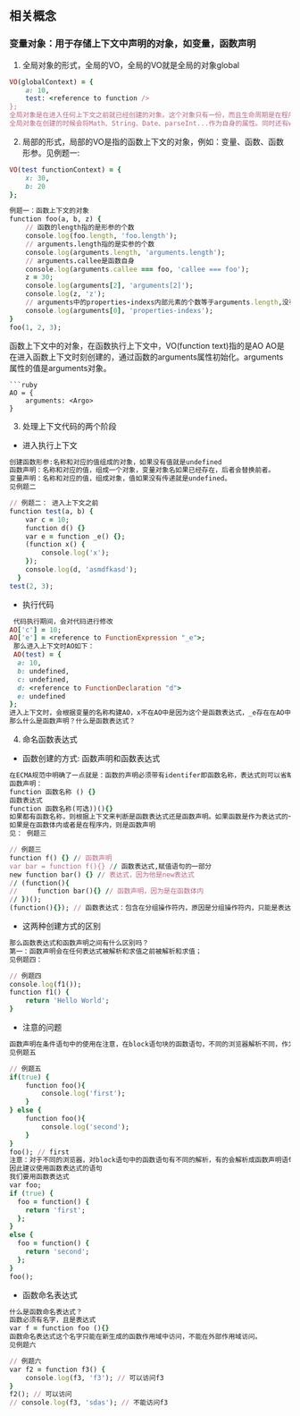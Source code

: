 
## 相关概念
### 变量对象：用于存储上下文中声明的对象，如变量，函数声明
1. 全局对象的形式，全局的VO，全局的VO就是全局的对象global
```ruby
VO(globalContext) = {
    a: 10,
    test: <reference to function />
};
全局对象是在进入任何上下文之前就已经创建的对象。这个对象只有一份，而且生命周期是在程序退出的那一刻终止。
全局对象在创建的时候会将Math、String、Date、parseInt...作为自身的属性。同时还有window属性是全局对象自身
```
2. 局部的形式，局部的VO是指的函数上下文的对象，例如：变量、函数、函数形参。见例题一:
```ruby
VO(test functionContext) = {
    x: 30,
    b: 20
};
```
```ruby
例题一：函数上下文的对象
function foo(a, b, z) {
    // 函数的length指的是形参的个数
    console.log(foo.length, 'foo.length');
    // arguments.length指的是实参的个数
    console.log(arguments.length, 'arguments.length');
    // arguments.callee是函数自身
    console.log(arguments.callee === foo, 'callee === foo');
    z = 30;
    console.log(arguments[2], 'arguments[2]');
    console.log(z, 'z');
    // arguments中的properties-indexs内部元素的个数等于arguments.length,没有传进来的参数和properties-indexs的值是不共享的
    console.log(arguments[0], 'properties-indexs');
}
foo(1, 2, 3);
```
函数上下文中的对象，在函数执行上下文中，VO(function text)指的是AO
AO是在进入函数上下文时刻创建的，通过函数的arguments属性初始化。arguments属性的值是arguments对象。
```
```ruby
AO = {
    arguments: <Argo>
}
```
3. 处理上下文代码的两个阶段
+ 进入执行上下文
```ruby
创建函数形参:名称和对应的值组成的对象，如果没有值就是undefined
函数声明：名称和对应的值，组成一个对象，变量对象名如果已经存在，后者会替换前者。
变量声明：名称和对应的值，组成对象，值如果没有传递就是undefined。
见例题二
```
```ruby
// 例题二： 进入上下文之前
function test(a, b) {
    var c = 10;
    function d() {}
    var e = function _e() {};
    (function x() {
        console.log('x');
    });
    console.log(d, 'asmdfkasd');
  }
test(2, 3);
```
+ 执行代码
```ruby
 代码执行期间，会对代码进行修改
AO['c'] = 10;
AO['e'] = <reference to FunctionExpression "_e">;
 那么进入上下文时AO如下：
 AO(test) = {
  a: 10,
  b: undefined,
  c: undefined,
  d: <reference to FunctionDeclaration "d">
  e: undefined
};
进入上下文时，会根据变量的名称构建AO，x不在AO中是因为这个是函数表达式，_e存在在AO中是因为有变量名称e
那么什么是函数声明？什么是函数表达式？
```
 4. 命名函数表达式
 + 函数创建的方式: 函数声明和函数表达式
 ```ruby
在ECMA规范中明确了一点就是：函数的声明必须带有identifer即函数名称，表达式则可以省略这个。
函数声明：
function 函数名称 () {}
函数表达式
function 函数名称(可选))(){}
如果都有函数名称，则根据上下文来判断是函数表达式还是函数声明。如果函数是作为表达式的一部分则是函数表达式。
如果是在函数体内或者是在程序内，则是函数声明
见： 例题三
```
```ruby
// 例题三
function f() {} // 函数声明
var bar = function f(){} // 函数表达式,赋值语句的一部分
new function bar() {} // 表达式，因为他是new表达式
// (function(){
//     function bar(){} // 函数声明，因为是在函数体内
// })();
(function(){}); // 函数表达式：包含在分组操作符内，原因是分组操作符内，只能是表达式
```
+ 这两种创建方式的区别
```ruby
那么函数表达式和函数声明之间有什么区别吗？
第一：函数声明会在任何表达式被解析和求值之前被解析和求值；
见例题四：
```
```ruby
// 例题四
console.log(f1());
function f1() {
    return 'Hello World';
}
```
+ 注意的问题
```ruby
函数声明在条件语句中的使用在注意，在block语句块的函数语句，不同的浏览器解析不同，作为函数表达式或者函数声明语句
见例题五
```
```ruby
// 例题五
if(true) {
    function foo(){
        console.log('first');
    }
} else {
    function foo(){
        console.log('second');
    }
}
foo(); // first
注意：对于不同的浏览器，对block语句中的函数语句有不同的解析，有的会解析成函数声明语句。输出的结果就是 second
因此建议使用函数表达式的语句
我们要用函数表达式
var foo;
if (true) {
  foo = function() {
    return 'first';
  };
}
else {
  foo = function() {
    return 'second';
  };
}
foo();
```
+ 函数命名表达式
```ruby
什么是函数命名表达式？
函数必须有名字，且是表达式
var f = function foo (){}
函数命名表达式这个名字只能在新生成的函数作用域中访问，不能在外部作用域访问。
见例题六
```
```ruby
// 例题六
var f2 = function f3() {
    console.log(f3, 'f3'); // 可以访问f3
}
f2(); // 可以访问
// console.log(f3, 'sdas'); // 不能访问f3
```